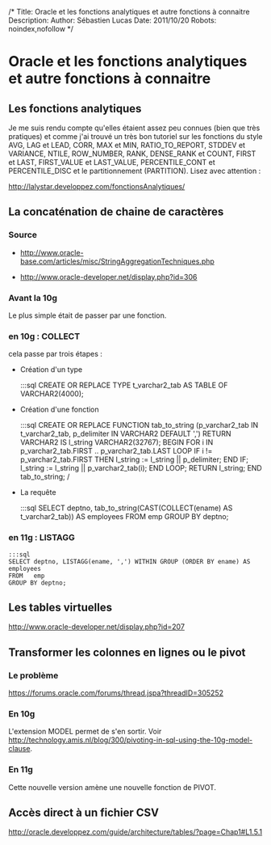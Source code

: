 /*
Title: Oracle et les fonctions analytiques et autre fonctions à connaitre
Description: 
Author: Sébastien Lucas
Date: 2011/10/20
Robots: noindex,nofollow
*/
# Oracle et les fonctions analytiques et autre fonctions à connaitre

## Les fonctions analytiques
Je me suis rendu compte qu'elles étaient assez peu connues (bien que très pratiques) et comme j'ai trouvé un très bon tutoriel sur les fonctions du style AVG, LAG et LEAD, CORR, MAX et MIN, RATIO_TO_REPORT, STDDEV et VARIANCE, NTILE, ROW_NUMBER, RANK, DENSE_RANK et COUNT, FIRST et LAST, FIRST_VALUE et LAST_VALUE, PERCENTILE_CONT et PERCENTILE_DISC et le partitionnement (PARTITION). Lisez avec attention :

http://lalystar.developpez.com/fonctionsAnalytiques/

## La concaténation de chaine de caractères

### Source

*	http://www.oracle-base.com/articles/misc/StringAggregationTechniques.php

*	http://www.oracle-developer.net/display.php?id=306
###  Avant la 10g 

Le plus simple était de passer par une fonction.
###  en 10g : COLLECT 

cela passe par trois étapes :

*	Création d'un type

	:::sql
	CREATE OR REPLACE TYPE t_varchar2_tab AS TABLE OF VARCHAR2(4000);


*	Création d'une fonction

	:::sql
	CREATE OR REPLACE FUNCTION tab_to_string (p_varchar2_tab  IN  t_varchar2_tab,
	                                          p_delimiter     IN  VARCHAR2 DEFAULT ',') RETURN VARCHAR2 IS
	  l_string     VARCHAR2(32767);
	BEGIN
	  FOR i IN p_varchar2_tab.FIRST .. p_varchar2_tab.LAST LOOP
	    IF i != p_varchar2_tab.FIRST THEN
	      l_string := l_string || p_delimiter;
	    END IF;
	    l_string := l_string || p_varchar2_tab(i);
	  END LOOP;
	  RETURN l_string;
	END tab_to_string;
	/


*	La requête

	:::sql
	SELECT deptno,
	       tab_to_string(CAST(COLLECT(ename) AS t_varchar2_tab)) AS employees
	FROM   emp
	GROUP BY deptno;

###  en 11g : LISTAGG 

	:::sql
	SELECT deptno, LISTAGG(ename, ',') WITHIN GROUP (ORDER BY ename) AS employees
	FROM   emp
	GROUP BY deptno;

## Les tables virtuelles

http://www.oracle-developer.net/display.php?id=207
## Transformer les colonnes en lignes ou le pivot

### Le problème
https://forums.oracle.com/forums/thread.jspa?threadID=305252
### En 10g

L'extension MODEL permet de s'en sortir. Voir http://technology.amis.nl/blog/300/pivoting-in-sql-using-the-10g-model-clause.
### En 11g

Cette nouvelle version amène une nouvelle fonction de PIVOT.
## Accès direct à un fichier CSV

http://oracle.developpez.com/guide/architecture/tables/?page=Chap1#L1.5.1
